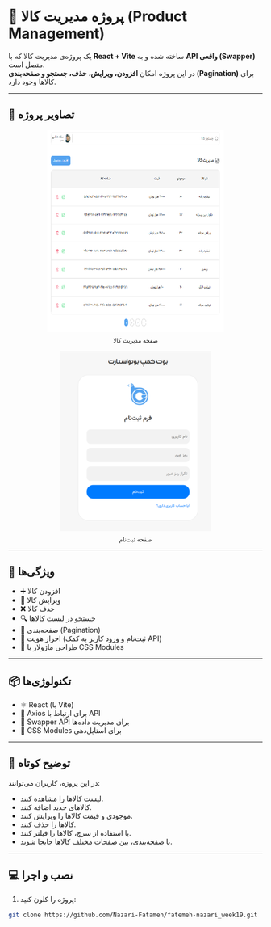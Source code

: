 # 🛒 پروژه مدیریت کالا (Product Management)

یک پروژه‌ی مدیریت کالا که با **React + Vite** ساخته شده و به **API واقعی (Swapper)** متصل است.  
در این پروژه امکان **افزودن، ویرایش، حذف، جستجو و صفحه‌بندی (Pagination)** برای کالاها وجود دارد.

---

## 📸 تصاویر پروژه

<p align="center">
  <img src="./ReadmePhotos/managePage.png" alt="صفحه مدیریت کالا" width="350" height="400"/><br/>
  <sub>صفحه مدیریت کالا</sub>
</p>

<p align="center">
  <img src="./ReadmePhotos/registerPage.png" alt="ثبت نام" width="300"/><br/>
  <sub>صفحه ثبت‌نام</sub>
</p>

---

## 🚀 ویژگی‌ها

- ➕ افزودن کالا  
- 📝 ویرایش کالا  
- ❌ حذف کالا  
- 🔍 جستجو در لیست کالاها  
- 📑 صفحه‌بندی (Pagination)  
- 🔐 احراز هویت (ثبت‌نام و ورود کاربر به کمک API)  
- 🎨 طراحی ماژولار با CSS Modules  

---

## 📦 تکنولوژی‌ها

- ⚛️ React (با Vite)  
- 📡 Axios برای ارتباط با API  
- 🔗 Swapper API برای مدیریت داده‌ها  
- 🎨 CSS Modules برای استایل‌دهی  

---

## 📝 توضیح کوتاه

در این پروژه، کاربران می‌توانند:
- لیست کالاها را مشاهده کنند.  
- کالاهای جدید اضافه کنند.  
- موجودی و قیمت کالاها را ویرایش کنند.  
- کالاها را حذف کنند.  
- با استفاده از سرچ، کالاها را فیلتر کنند.  
- با صفحه‌بندی، بین صفحات مختلف کالاها جابجا شوند.  

---

## 💻 نصب و اجرا

1. پروژه را کلون کنید:  
```bash
git clone https://github.com/Nazari-Fatameh/fatemeh-nazari_week19.git
